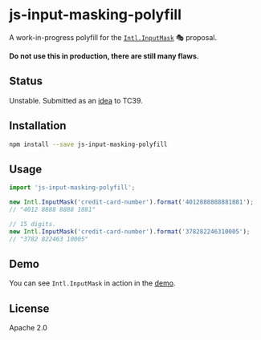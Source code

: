 # js-input-masking-polyfill

A work-in-progress polyfill for the
[`Intl.InputMask`](https://github.com/tomayac/js-input-masking) 🎭 proposal.

**Do not use this in production, there are still many flaws.**

## Status

Unstable. Submitted as an [idea](https://es.discourse.group/t/input-masking/835)
to TC39.

## Installation

```bash
npm install --save js-input-masking-polyfill
```

## Usage

```js
import 'js-input-masking-polyfill';

new Intl.InputMask('credit-card-number').format('4012888888881881');
// "4012 8888 8888 1881"

// 15 digits.
new Intl.InputMask('credit-card-number').format('378282246310005');
// "3782 822463 10005"
```

## Demo

You can see `Intl.InputMask` in action in the
[demo](https://tomayac.github.io/js-input-masking-polyfill/demo/).

## License

Apache 2.0
